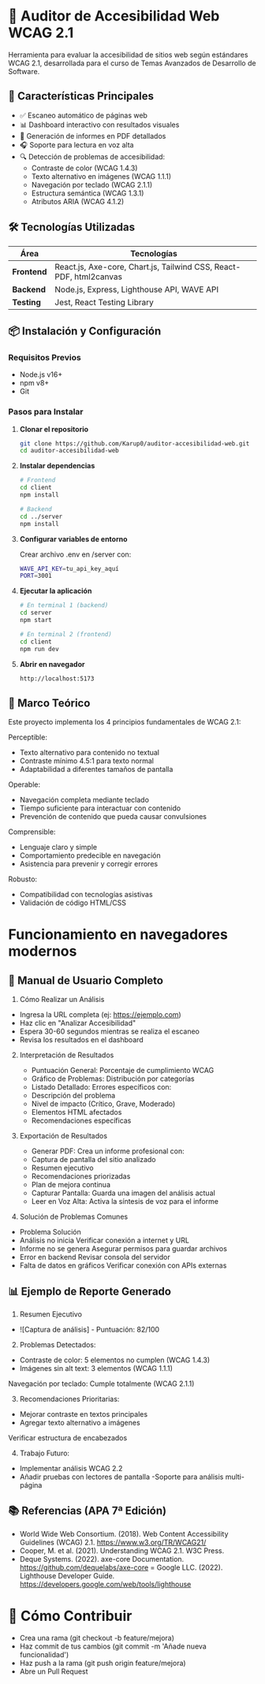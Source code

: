 # 🚀 Auditor de Accesibilidad Web WCAG 2.1

Herramienta para evaluar la accesibilidad de sitios web según estándares WCAG 2.1, desarrollada para el curso de Temas Avanzados de Desarrollo de Software.

## 🌟 Características Principales

- ✅ Escaneo automático de páginas web
- 📊 Dashboard interactivo con resultados visuales
- 📄 Generación de informes en PDF detallados
- 🎧 Soporte para lectura en voz alta
- 🔍 Detección de problemas de accesibilidad:
  - Contraste de color (WCAG 1.4.3)
  - Texto alternativo en imágenes (WCAG 1.1.1)
  - Navegación por teclado (WCAG 2.1.1)
  - Estructura semántica (WCAG 1.3.1)
  - Atributos ARIA (WCAG 4.1.2)

## 🛠 Tecnologías Utilizadas

| Área         | Tecnologías                                                                 |
|--------------|-----------------------------------------------------------------------------|
| **Frontend** | React.js, Axe-core, Chart.js, Tailwind CSS, React-PDF, html2canvas          |
| **Backend**  | Node.js, Express, Lighthouse API, WAVE API                                  |
| **Testing**  | Jest, React Testing Library                                                 |

## 📦 Instalación y Configuración

### Requisitos Previos
- Node.js v16+
- npm v8+
- Git

### Pasos para Instalar

1. **Clonar el repositorio**
   ```bash
   git clone https://github.com/Karup0/auditor-accesibilidad-web.git
   cd auditor-accesibilidad-web
2. **Instalar dependencias**
   ```bash
   # Frontend
   cd client
   npm install

   # Backend
   cd ../server
   npm install

3. **Configurar variables de entorno**
   
   Crear archivo .env en /server con:
   ```bash
   WAVE_API_KEY=tu_api_key_aquí
   PORT=3001
   
4. **Ejecutar la aplicación**
    ```bash
    # En terminal 1 (backend)
    cd server
    npm start

    # En terminal 2 (frontend)
    cd client
    npm run dev

5. **Abrir en navegador**
   ```bash
   http://localhost:5173

## 🎯 Marco Teórico
Este proyecto implementa los 4 principios fundamentales de WCAG 2.1:

  Perceptible:
  - Texto alternativo para contenido no textual
  - Contraste mínimo 4.5:1 para texto normal
  - Adaptabilidad a diferentes tamaños de pantalla

  Operable:
  - Navegación completa mediante teclado
  - Tiempo suficiente para interactuar con contenido
  - Prevención de contenido que pueda causar convulsiones

  Comprensible:
  - Lenguaje claro y simple
  - Comportamiento predecible en navegación
  - Asistencia para prevenir y corregir errores

  Robusto:
  - Compatibilidad con tecnologías asistivas
  - Validación de código HTML/CSS

# Funcionamiento en navegadores modernos

## 📝 Manual de Usuario Completo

  1. Cómo Realizar un Análisis
  - Ingresa la URL completa (ej: https://ejemplo.com)
  - Haz clic en "Analizar Accesibilidad"
  - Espera 30-60 segundos mientras se realiza el escaneo
  - Revisa los resultados en el dashboard

  2. Interpretación de Resultados
     - Puntuación General: Porcentaje de cumplimiento WCAG
     - Gráfico de Problemas: Distribución por categorías
     - Listado Detallado: Errores específicos con:
     - Descripción del problema
     - Nivel de impacto (Crítico, Grave, Moderado)
     - Elementos HTML afectados
     - Recomendaciones específicas

3. Exportación de Resultados
    - Generar PDF: Crea un informe profesional con:
    - Captura de pantalla del sitio analizado
    - Resumen ejecutivo
    - Recomendaciones priorizadas
    - Plan de mejora continua
    - Capturar Pantalla: Guarda una imagen del análisis actual
    - Leer en Voz Alta: Activa la síntesis de voz para el informe

4. Solución de Problemas Comunes
  - Problema	Solución
  - Análisis no inicia	Verificar conexión a internet y URL
  - Informe no se genera	Asegurar permisos para guardar archivos
  - Error en backend	Revisar consola del servidor
  - Falta de datos en gráficos	Verificar conexión con APIs externas

## 📊 Ejemplo de Reporte Generado
1. Resumen Ejecutivo
  - ![Captura de análisis] - Puntuación: 82/100

2. Problemas Detectados:

  - Contraste de color: 5 elementos no cumplen (WCAG 1.4.3)
  - Imágenes sin alt text: 3 elementos (WCAG 1.1.1)

Navegación por teclado: Cumple totalmente (WCAG 2.1.1)

3. Recomendaciones Prioritarias:

  - Mejorar contraste en textos principales
  - Agregar texto alternativo a imágenes

Verificar estructura de encabezados

4. Trabajo Futuro:
  - Implementar análisis WCAG 2.2
  - Añadir pruebas con lectores de pantalla
    -Soporte para análisis multi-página

## 📚 Referencias (APA 7ª Edición)

- World Wide Web Consortium. (2018). Web Content Accessibility Guidelines (WCAG) 2.1. https://www.w3.org/TR/WCAG21/
- Cooper, M. et al. (2021). Understanding WCAG 2.1. W3C Press.
- Deque Systems. (2022). axe-core Documentation. https://github.com/dequelabs/axe-core
= Google LLC. (2022). Lighthouse Developer Guide. https://developers.google.com/web/tools/lighthouse

# 🤝 Cómo Contribuir

- Crea una rama (git checkout -b feature/mejora)
- Haz commit de tus cambios (git commit -m 'Añade nueva funcionalidad')
- Haz push a la rama (git push origin feature/mejora)
- Abre un Pull Request
